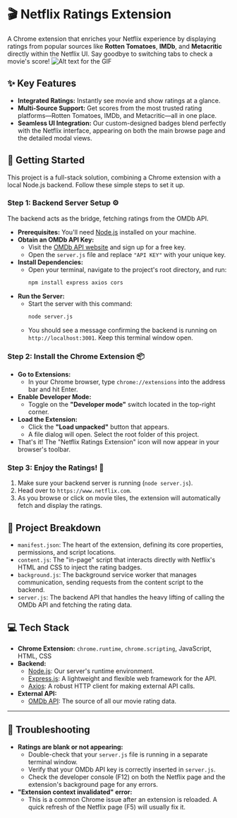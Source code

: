 # 🎬 Netflix Ratings Extension

A Chrome extension that enriches your Netflix experience by displaying ratings from popular sources like **Rotten Tomatoes**, **IMDb**, and **Metacritic** directly within the Netflix UI. Say goodbye to switching tabs to check a movie's score!
![Alt text for the GIF]([your-gif-url](https://github.com/sylvianakay/netflix-api-ratings/blob/main/Recording%202025-09-16%20at%2018.56.09.gif))

## ✨ Key Features

* **Integrated Ratings:** Instantly see movie and show ratings at a glance.
* **Multi-Source Support:** Get scores from the most trusted rating platforms—Rotten Tomatoes, IMDb, and Metacritic—all in one place.
* **Seamless UI Integration:** Our custom-designed badges blend perfectly with the Netflix interface, appearing on both the main browse page and the detailed modal views.

## 🚀 Getting Started

This project is a full-stack solution, combining a Chrome extension with a local Node.js backend. Follow these simple steps to set it up.

### Step 1: Backend Server Setup ⚙️

The backend acts as the bridge, fetching ratings from the OMDb API.

* **Prerequisites:** You'll need [Node.js](https://nodejs.org/) installed on your machine.
* **Obtain an OMDb API Key:**
    * Visit the [OMDb API website](http://www.omdbapi.com/apikey.aspx) and sign up for a free key.
    * Open the `server.js` file and replace `"API KEY"` with your unique key.
* **Install Dependencies:**
    * Open your terminal, navigate to the project's root directory, and run:
        ```bash
        npm install express axios cors
        ```
* **Run the Server:**
    * Start the server with this command:
        ```bash
        node server.js
        ```
    * You should see a message confirming the backend is running on `http://localhost:3001`. Keep this terminal window open.

### Step 2: Install the Chrome Extension 📦

* **Go to Extensions:**
    * In your Chrome browser, type `chrome://extensions` into the address bar and hit Enter.
* **Enable Developer Mode:**
    * Toggle on the **"Developer mode"** switch located in the top-right corner.
* **Load the Extension:**
    * Click the **"Load unpacked"** button that appears.
    * A file dialog will open. Select the root folder of this project.
* That's it! The "Netflix Ratings Extension" icon will now appear in your browser's toolbar.

### Step 3: Enjoy the Ratings! 🎉

1.  Make sure your backend server is running (`node server.js`).
2.  Head over to `https://www.netflix.com`.
3.  As you browse or click on movie tiles, the extension will automatically fetch and display the ratings.

## 📁 Project Breakdown

* `manifest.json`: The heart of the extension, defining its core properties, permissions, and script locations.
* `content.js`: The "in-page" script that interacts directly with Netflix's HTML and CSS to inject the rating badges.
* `background.js`: The background service worker that manages communication, sending requests from the content script to the backend.
* `server.js`: The backend API that handles the heavy lifting of calling the OMDb API and fetching the rating data.

## 💻 Tech Stack

* **Chrome Extension:** `chrome.runtime`, `chrome.scripting`, JavaScript, HTML, CSS
* **Backend:**
    * [Node.js](https://nodejs.org/): Our server's runtime environment.
    * [Express.js](https://expressjs.com/): A lightweight and flexible web framework for the API.
    * [Axios](https://axios-http.com/): A robust HTTP client for making external API calls.
* **External API:**
    * [OMDb API](http://www.omdbapi.com/): The source of all our movie rating data.

---

## 🛑 Troubleshooting

* **Ratings are blank or not appearing:**
    * Double-check that your `server.js` file is running in a separate terminal window.
    * Verify that your OMDb API key is correctly inserted in `server.js`.
    * Check the developer console (F12) on both the Netflix page and the extension's background page for any errors.
* **"Extension context invalidated" error:**
    * This is a common Chrome issue after an extension is reloaded. A quick refresh of the Netflix page (F5) will usually fix it.
